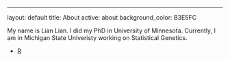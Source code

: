 ---
layout: default
title: About 
active: about
background_color: B3E5FC



My name is Lian Lian. I did my PhD in University of Minnesota. Currently, I am in Michigan State Univeristy working on Statistical Genetics. 


- [R](/techmemo/R/index.html)